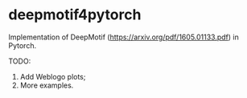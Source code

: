 # deepmotif4pytorch
Implementation of DeepMotif (https://arxiv.org/pdf/1605.01133.pdf) in Pytorch.

TODO:
1. Add Weblogo plots;
2. More examples.
